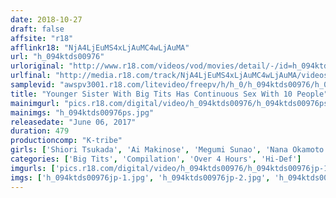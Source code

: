 ```yaml
---
date: 2018-10-27
draft: false
affsite: "r18"
afflinkr18: "NjA4LjEuMS4xLjAuMC4wLjAuMA"
url: "h_094ktds00976"
urloriginal: "http://www.r18.com/videos/vod/movies/detail/-/id=h_094ktds00976"
urlfinal: "http://media.r18.com/track/NjA4LjEuMS4xLjAuMC4wLjAuMA/videos/vod/movies/detail/-/id=h_094ktds00976"
samplevid: "awspv3001.r18.com/litevideo/freepv/h/h_0/h_094ktds00976/h_094ktds00976_dmb_w.mp4"
title: "Younger Sister With Big Tits Has Continuous Sex With 10 People"
mainimgurl: "pics.r18.com/digital/video/h_094ktds00976/h_094ktds00976ps.jpg"
mainimgs: "h_094ktds00976ps.jpg"
releasedate: "June 06, 2017"
duration: 479
productioncomp: "K-tribe"
girls: ['Shiori Tsukada', 'Ai Makinose', 'Megumi Sunao', 'Nana Okamoto', 'Nana Kiyozuka', 'Kurumi Kawane', 'Marie Honoka', 'Miki Sanada']
categories: ['Big Tits', 'Compilation', 'Over 4 Hours', 'Hi-Def']
imgurls: ['pics.r18.com/digital/video/h_094ktds00976/h_094ktds00976jp-1.jpg', 'pics.r18.com/digital/video/h_094ktds00976/h_094ktds00976jp-2.jpg', 'pics.r18.com/digital/video/h_094ktds00976/h_094ktds00976jp-3.jpg', 'pics.r18.com/digital/video/h_094ktds00976/h_094ktds00976jp-4.jpg', 'pics.r18.com/digital/video/h_094ktds00976/h_094ktds00976jp-5.jpg', 'pics.r18.com/digital/video/h_094ktds00976/h_094ktds00976jp-6.jpg', 'pics.r18.com/digital/video/h_094ktds00976/h_094ktds00976jp-7.jpg', 'pics.r18.com/digital/video/h_094ktds00976/h_094ktds00976jp-8.jpg', 'pics.r18.com/digital/video/h_094ktds00976/h_094ktds00976jp-9.jpg', 'pics.r18.com/digital/video/h_094ktds00976/h_094ktds00976jp-10.jpg', 'pics.r18.com/digital/video/h_094ktds00976/h_094ktds00976jp-11.jpg', 'pics.r18.com/digital/video/h_094ktds00976/h_094ktds00976jp-12.jpg', 'pics.r18.com/digital/video/h_094ktds00976/h_094ktds00976jp-13.jpg', 'pics.r18.com/digital/video/h_094ktds00976/h_094ktds00976jp-14.jpg', 'pics.r18.com/digital/video/h_094ktds00976/h_094ktds00976jp-15.jpg', 'pics.r18.com/digital/video/h_094ktds00976/h_094ktds00976jp-16.jpg', 'pics.r18.com/digital/video/h_094ktds00976/h_094ktds00976jp-17.jpg', 'pics.r18.com/digital/video/h_094ktds00976/h_094ktds00976jp-18.jpg', 'pics.r18.com/digital/video/h_094ktds00976/h_094ktds00976jp-19.jpg', 'pics.r18.com/digital/video/h_094ktds00976/h_094ktds00976jp-20.jpg']
imgs: ['h_094ktds00976jp-1.jpg', 'h_094ktds00976jp-2.jpg', 'h_094ktds00976jp-3.jpg', 'h_094ktds00976jp-4.jpg', 'h_094ktds00976jp-5.jpg', 'h_094ktds00976jp-6.jpg', 'h_094ktds00976jp-7.jpg', 'h_094ktds00976jp-8.jpg', 'h_094ktds00976jp-9.jpg', 'h_094ktds00976jp-10.jpg', 'h_094ktds00976jp-11.jpg', 'h_094ktds00976jp-12.jpg', 'h_094ktds00976jp-13.jpg', 'h_094ktds00976jp-14.jpg', 'h_094ktds00976jp-15.jpg', 'h_094ktds00976jp-16.jpg', 'h_094ktds00976jp-17.jpg', 'h_094ktds00976jp-18.jpg', 'h_094ktds00976jp-19.jpg', 'h_094ktds00976jp-20.jpg']
---
```

